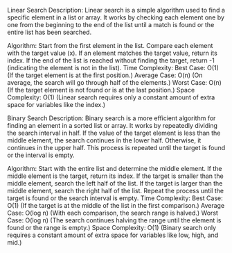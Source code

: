 Linear Search
Description:
Linear search is a simple algorithm used to find a specific element in a list or array. It works by checking each element one by one from the beginning to the end of the list until a match is found or the entire list has been searched.

Algorithm:
Start from the first element in the list.
Compare each element with the target value (x).
If an element matches the target value, return its index.
If the end of the list is reached without finding the target, return -1 (indicating the element is not in the list).
Time Complexity:
Best Case: O(1)
(If the target element is at the first position.)
Average Case: O(n)
(On average, the search will go through half of the elements.)
Worst Case: O(n)
(If the target element is not found or is at the last position.)
Space Complexity:
O(1)
(Linear search requires only a constant amount of extra space for variables like the index.)





Binary Search
Description:
Binary search is a more efficient algorithm for finding an element in a sorted list or array. It works by repeatedly dividing the search interval in half. If the value of the target element is less than the middle element, the search continues in the lower half. Otherwise, it continues in the upper half. This process is repeated until the target is found or the interval is empty.

Algorithm:
Start with the entire list and determine the middle element.
If the middle element is the target, return its index.
If the target is smaller than the middle element, search the left half of the list.
If the target is larger than the middle element, search the right half of the list.
Repeat the process until the target is found or the search interval is empty.
Time Complexity:
Best Case: O(1)
(If the target is at the middle of the list in the first comparison.)
Average Case: O(log n)
(With each comparison, the search range is halved.)
Worst Case: O(log n)
(The search continues halving the range until the element is found or the range is empty.)
Space Complexity:
O(1)
(Binary search only requires a constant amount of extra space for variables like low, high, and mid.)
